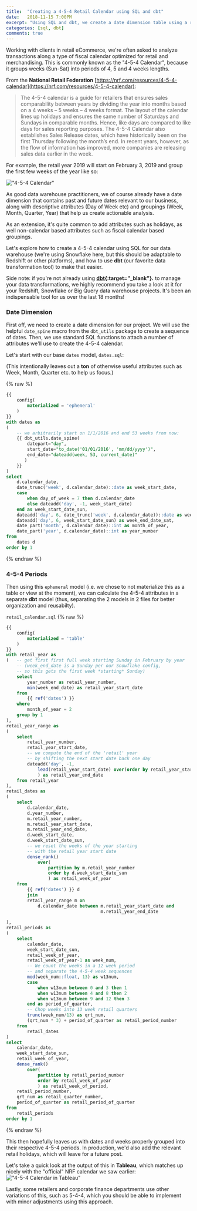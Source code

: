 ```yaml
---
title:  "Creating a 4-5-4 Retail Calendar using SQL and dbt"
date:   2018-11-15 7:00PM
excerpt: "Using SQL and dbt, we create a date dimension table using a retail/merchandising calendar known as a 4-5-4 calendar."
categories: [sql, dbt]
comments: true
---
```


Working with clients in retail eCommerce, we're often asked to analyze transactions along a type of fiscal calendar optimized for retail and merchandising. This is commonly known as the "4-5-4 Calendar", because it groups weeks (Sun-Sat) into periods of 4, 5 and 4 weeks lengths.

From the **National Retail Federation** [https://nrf.com/resources/4-5-4-calendar](https://nrf.com/resources/4-5-4-calendar):
> The 4-5-4 calendar is a guide for retailers that ensures sales comparability between years by dividing the year into months based on a 4 weeks – 5 weeks – 4 weeks format. The layout of the calendar lines up holidays and ensures the same number of Saturdays and Sundays in comparable months. Hence, like days are compared to like days for sales reporting purposes. The 4-5-4 Calendar also establishes Sales Release dates, which have historically been on the first Thursday following the month’s end. In recent years, however, as the flow of information has improved, more companies are releasing sales data earlier in the week.

For example, the retail year 2019 will start on February 3, 2019 and group the first few weeks of the year like so:


!["4-5-4 Calendar"](/assets/plots/cal454.png "4-5-4 Calendar")

As good data warehouse practitioners, we of course already have a date dimension that contains past and future dates relevant to our business, along with descriptive attributes (Day of Week etc) and groupings (Week, Month, Quarter, Year) that help us create actionable analysis. 

As an extension, it's quite common to add attributes such as holidays, as well non-calendar based attributes such as fiscal calendar based groupings.

Let's explore how to create a 4-5-4 calendar using SQL for our data warehouse (we're using Snowflake here, but this should be adaptable to Redshift or other platforms), and how to use **dbt** (our favorite data transformation tool) to make that easier.

Side note: if you're not already using **[dbt](https://www.getdbt.com/){:target="_blank"}.** to manage your data transformations, we highly recommend you take a look at it for your Redshift, Snowflake or Big Query data warehouse projects. It's been an indispensable tool for us over the last 18 months! 

### Date Dimension
First off, we need to create a date dimension for our project. We will use the helpful `date_spine` macro from the `dbt_utils` package to create a sequence of dates. Then, we use standard SQL functions to attach a number of attributes we'll use to create the 4-5-4 calendar.

Let's start with our base `dates` model, `dates.sql`:

(This intentionally leaves out a **ton** of otherwise useful attributes such as Week, Month, Quarter etc. to help us focus.)

{% raw %}
```sql
{{
    config(
        materialized = 'ephemeral'
    )
}}
with dates as
(
    -- we arbitrarily start on 1/1/2016 and end 53 weeks from now:
    {{ dbt_utils.date_spine(
        datepart="day",
        start_date="to_date('01/01/2016', 'mm/dd/yyyy')",
        end_date="dateadd(week, 53, current_date)"
       )
    }}
)
select
    d.calendar_date,
    date_trunc('week', d.calendar_date)::date as week_start_date,
    case 
        when day_of_week = 7 then d.calendar_date
        else dateadd('day', -1, week_start_date) 
    end as week_start_date_sun,
    dateadd('day', 6, date_trunc('week', d.calendar_date))::date as week_end_date,
    dateadd('day', 6, week_start_date_sun) as week_end_date_sat,
    date_part('month', d.calendar_date)::int as month_of_year,
    date_part('year', d.calendar_date)::int as year_number
from
    dates d
order by 1
```
{% endraw %}

### 4-5-4 Periods
Then using this `ephemeral` model (i.e. we chose to not materialize this as a table or view at the moment), we can calculate the 4-5-4 attributes in a separate **dbt** model (thus, separating the 2 models in 2 files for better organization and reusabilty).

`retail_calendar.sql`
{% raw %}
```sql
{{
    config(
        materialized = 'table'
    )
}}
with retail_year as 
(   -- get first first full week starting Sunday in February by year
    -- (week_end_date is a Sunday per our Snowflake config, 
    -- so this gets the first week *starting* Sunday)
    select 
        year_number as retail_year_number,
        min(week_end_date) as retail_year_start_date
    from 
        {{ ref('dates') }}
    where 
        month_of_year = 2 
    group by 1
),
retail_year_range as 
(
    select
        retail_year_number,
        retail_year_start_date,
        -- we compute the end of the 'retail' year 
        -- by shifting the next start date back one day 
        dateadd('day', -1, 
            lead(retail_year_start_date) over(order by retail_year_start_date)
            ) as retail_year_end_date
    from retail_year
),
retail_dates as 
(
    select
        d.calendar_date,
        d.year_number,
        m.retail_year_number,
        m.retail_year_start_date,
        m.retail_year_end_date,
        d.week_start_date,
        d.week_start_date_sun,
        -- we reset the weeks of the year starting 
        -- with the retail year start date
        dense_rank() 
            over(
                partition by m.retail_year_number 
                order by d.week_start_date_sun
                ) as retail_week_of_year 
    from
        {{ ref('dates') }} d
        join
        retail_year_range m on 
            d.calendar_date between m.retail_year_start_date and 
                                    m.retail_year_end_date
    
),
retail_periods as 
(
    select
        calendar_date,
        week_start_date_sun,
        retail_week_of_year,
        retail_week_of_year-1 as week_num,
        -- We count the weeks in a 12 week period
        -- and separate the 4-5-4 week sequences
        mod(week_num::float, 13) as w13num,
        case 
            when w13num between 0 and 3 then 1
            when w13num between 4 and 8 then 2
            when w13num between 9 and 12 then 3
        end as period_of_quarter,
        -- Chop weeks into 13 week retail quarters
        trunc(week_num/13) as qrt_num,
        (qrt_num * 3) + period_of_quarter as retail_period_number
    from
        retail_dates
)
select
    calendar_date,
    week_start_date_sun,
    retail_week_of_year, 
    dense_rank() 
        over(
            partition by retail_period_number 
            order by retail_week_of_year
            ) as retail_week_of_period,
    retail_period_number,
    qrt_num as retail_quarter_number,
    period_of_quarter as retail_period_of_quarter
from 
    retail_periods 
order by 1

```
{% endraw %}

This then hopefully leaves us with dates and weeks properly grouped into their respective 4-5-4 periods. In production, we'd also add the relevant retail holidays, which will leave for a future post.

Let's take a quick look at the output of this in **Tableau**, which matches up nicely with the "official" NRF calendar we saw earlier:
!["4-5-4 Calendar in Tableau"](/assets/plots/cal454_tableau.png "4-5-4 Calendar in Tableau")


Lastly, some retailers and corporate finance departments use other variations of this, such as 5-4-4, which you should be able to implement with minor adjustments using this approach.  
